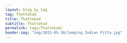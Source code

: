 ```yaml
---
layout: blog_by_tag
tag: Thattekad
title: Thattekad
subtitle: Thattekad
permalink: tags/Thattekad/
header-img: "img/2015-05-30/Jumping Indian Pitta.jpg"
---
```

